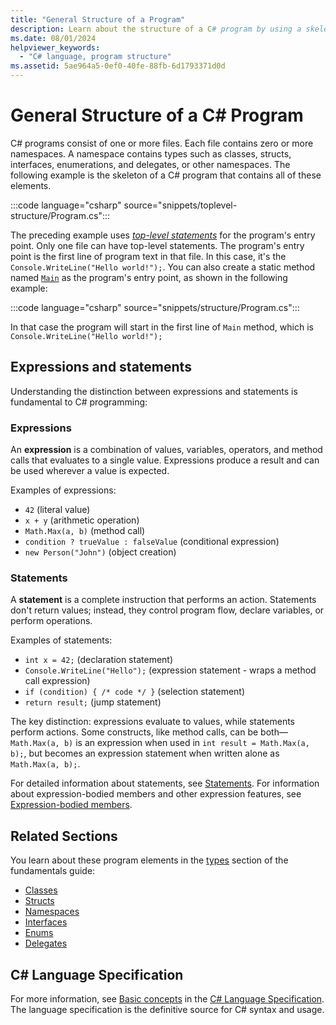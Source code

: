 ```yaml
---
title: "General Structure of a Program"
description: Learn about the structure of a C# program by using a skeleton program that contains all the required elements for a program.
ms.date: 08/01/2024
helpviewer_keywords: 
  - "C# language, program structure"
ms.assetid: 5ae964a5-0ef0-40fe-88fb-6d1793371d0d
---
```

# General Structure of a C# Program

C# programs consist of one or more files. Each file contains zero or more namespaces. A namespace contains types such as classes, structs, interfaces, enumerations, and delegates, or other namespaces. The following example is the skeleton of a C# program that contains all of these elements.

:::code language="csharp" source="snippets/toplevel-structure/Program.cs":::

The preceding example uses [*top-level statements*](top-level-statements.md) for the program's entry point. Only one file can have top-level statements. The program's entry point is the first line of program text in that file. In this case, it's the `Console.WriteLine("Hello world!");`.
You can also create a static method named [`Main`](main-command-line.md) as the program's entry point, as shown in the following example:

:::code language="csharp" source="snippets/structure/Program.cs":::

In that case the program will start in the first line of `Main` method, which is `Console.WriteLine("Hello world!");`

## Expressions and statements

Understanding the distinction between expressions and statements is fundamental to C# programming:

### Expressions

An **expression** is a combination of values, variables, operators, and method calls that evaluates to a single value. Expressions produce a result and can be used wherever a value is expected.

Examples of expressions:

- `42` (literal value)
- `x + y` (arithmetic operation)
- `Math.Max(a, b)` (method call)
- `condition ? trueValue : falseValue` (conditional expression)
- `new Person("John")` (object creation)

### Statements

A **statement** is a complete instruction that performs an action. Statements don't return values; instead, they control program flow, declare variables, or perform operations.

Examples of statements:

- `int x = 42;` (declaration statement)
- `Console.WriteLine("Hello");` (expression statement - wraps a method call expression)
- `if (condition) { /* code */ }` (selection statement)
- `return result;` (jump statement)

The key distinction: expressions evaluate to values, while statements perform actions. Some constructs, like method calls, can be both—`Math.Max(a, b)` is an expression when used in `int result = Math.Max(a, b);`, but becomes an expression statement when written alone as `Math.Max(a, b);`.

For detailed information about statements, see [Statements](../../programming-guide/statements-expressions-operators/statements.md). For information about expression-bodied members and other expression features, see [Expression-bodied members](../../programming-guide/statements-expressions-operators/expression-bodied-members.md).

## Related Sections

You learn about these program elements in the [types](../types/index.md) section of the fundamentals guide:

- [Classes](../types/classes.md)  
- [Structs](../../language-reference/builtin-types/struct.md)  
- [Namespaces](../types/namespaces.md)  
- [Interfaces](../types/interfaces.md)  
- [Enums](../../language-reference/builtin-types/enum.md)
- [Delegates](../../delegates-overview.md)
  
## C# Language Specification  

For more information, see [Basic concepts](~/_csharpstandard/standard/basic-concepts.md) in the [C# Language Specification](~/_csharpstandard/standard/README.md). The language specification is the definitive source for C# syntax and usage.
